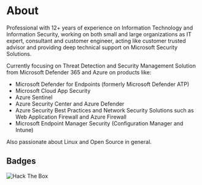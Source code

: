 # About

Professional with 12+ years of experience on Information Technology and Information Security, working on both small and large organizations as IT expert, consultant and customer engineer, acting like customer trusted advisor and providing deep technical support on Microsoft Security Solutions.

Currently focusing on Threat Detection and Security Management Solution from Microsoft Defender 365 and Azure on products like:

- Microsoft Defender for Endpoints (formerly Microsoft Defender ATP)
- Microsoft Cloud App Security
- Azure Sentinel
- Azure Security Center and Azure Defender
- Azure Security Best Practices and Network Security Solutions such as Web Application Firewall and Azure Firewall
- Microsoft Endpoint Manager Security (Configuration Manager and Intune)

Also passionate about Linux and Open Source in general.

## Badges

![Hack The Box](https://www.hackthebox.eu/badge/image/150448)